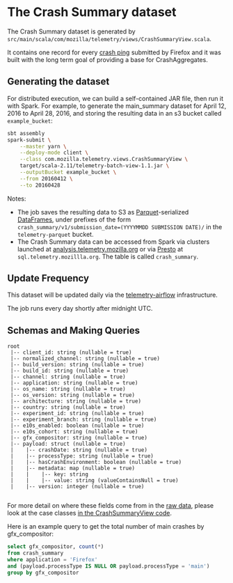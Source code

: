 The Crash Summary dataset
========================

The Crash Summary dataset is generated by `src/main/scala/com/mozilla/telemetry/views/CrashSummaryView.scala`.

It contains one record for every [crash ping](https://gecko.readthedocs.io/en/latest/toolkit/components/telemetry/telemetry/data/crash-ping.html) submitted by Firefox and it  was built with the long term goal of providing a base for CrashAggregates.

Generating the dataset
----------------------

For distributed execution, we can build a self-contained JAR file, then run it with Spark.
For example, to generate the main_summary dataset for April 12, 2016 to April 28, 2016,
and storing the resulting data in an s3 bucket called `example_bucket`:
```bash
sbt assembly
spark-submit \
    --master yarn \
    --deploy-mode client \
    --class com.mozilla.telemetry.views.CrashSummaryView \
    target/scala-2.11/telemetry-batch-view-1.1.jar \
    --outputBucket example_bucket \
    --from 20160412 \
    --to 20160428
```
Notes:

* The job saves the resulting data to S3 as [Parquet](https://parquet.apache.org/)-serialized [DataFrames](https://spark.apache.org/docs/latest/api/java/org/apache/spark/sql/DataFrame.html), under prefixes of the form `crash_summary/v1/submission_date=(YYYYMMDD SUBMISSION DATE)/` in the `telemetry-parquet` bucket.
* The Crash Summary data can be accessed from Spark via clusters launched at [analysis.telemetry.mozilla.org](https://analysis.telemetry.mozilla.org/) or via [Presto](https://prestodb.io/) at `sql.telemetry.mozillla.org`. The table is called `crash_summary`.


Update Frequency
----------------

This dataset will be updated daily via the [telemetry-airflow](https://github.com/mozilla/telemetry-airflow) infrastructure.

The job runs every day shortly after midnight UTC.


Schemas and Making Queries
-------------------------- 

```
root
 |-- client_id: string (nullable = true)
 |-- normalized_channel: string (nullable = true)
 |-- build_version: string (nullable = true)
 |-- build_id: string (nullable = true)
 |-- channel: string (nullable = true)
 |-- application: string (nullable = true)
 |-- os_name: string (nullable = true)
 |-- os_version: string (nullable = true)
 |-- architecture: string (nullable = true)
 |-- country: string (nullable = true)
 |-- experiment_id: string (nullable = true)
 |-- experiment_branch: string (nullable = true)
 |-- e10s_enabled: boolean (nullable = true)
 |-- e10s_cohort: string (nullable = true)
 |-- gfx_compositor: string (nullable = true)
 |-- payload: struct (nullable = true)
 |    |-- crashDate: string (nullable = true)
 |    |-- processType: string (nullable = true)
 |    |-- hasCrashEnvironment: boolean (nullable = true)
 |    |-- metadata: map (nullable = true)
 |    |    |-- key: string
 |    |    |-- value: string (valueContainsNull = true)
 |    |-- version: integer (nullable = true)


```
For more detail on where these fields come from in the
[raw data](https://gecko.readthedocs.io/en/latest/toolkit/components/telemetry/telemetry/data/crash-ping.html),
please look at the case classes [in the CrashSummaryView code](src/main/scala/views/CrashSummaryView.scala).

Here is an example query to get the total number of main crashes by gfx_compositor:
```sql
select gfx_compositor, count(*)
from crash_summary
where application = 'Firefox'
and (payload.processType IS NULL OR payload.processType = 'main') 
group by gfx_compositor
 ```
 